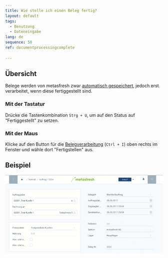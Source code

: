 ```yaml
---
title: Wie stelle ich einen Beleg fertig?
layout: default
tags:
  - Benutzung
  - Dateneingabe
lang: de
sequence: 50
ref: documentprocessingcomplete

---
```

## Übersicht
Belege werden von metasfresh zwar [automatisch gespeichert](Speicheranzeige), jedoch erst verarbeitet, wenn diese fertiggestellt sind.

### Mit der Tastatur
Drücke die Tastenkombination `Strg + U`, um auf den Status auf "Fertiggestellt" zu setzen.

### Mit der Maus

Klicke auf den Button für die [Belegverarbeitung](AktionStarten) (`Ctrl + I`) oben rechts im Fenster und wähle dort "Fertigstellen" aus.<br>

## Beispiel

![](assets/belegfertig.gif)
